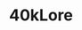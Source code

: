 ---
title: 40kLore
crosslinks:
- youtubefactsbot
- youtubot
- Warhammer40k
- tmsbmeta
- Grimdank
- u_imguralbumbot
- Warhammer
- respectthreads
- whowouldwin
- 40kOrkScience
- AskHistorians
- livven
- AskScienceFiction
- Drama
- xkcd
- MassdropBot
- Eyebleach
- badhistory
- Warhammer30k
- botsrights
---
